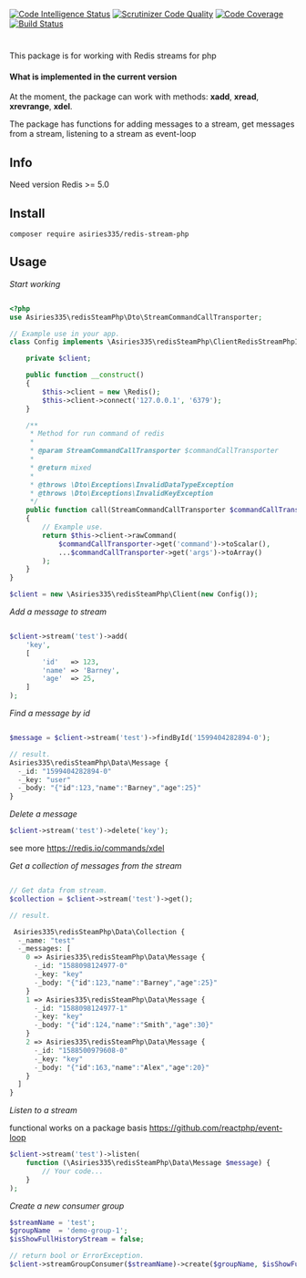 [![Code Intelligence Status](https://scrutinizer-ci.com/g/asiries335/redis-streams-php/badges/code-intelligence.svg?b=master)](https://scrutinizer-ci.com/code-intelligence)
[![Scrutinizer Code Quality](https://scrutinizer-ci.com/g/asiries335/redis-streams-php/badges/quality-score.png?b=master)](https://scrutinizer-ci.com/g/asiries335/redis-streams-php/?branch=master)
[![Code Coverage](https://scrutinizer-ci.com/g/asiries335/redis-streams-php/badges/coverage.png?b=master)](https://scrutinizer-ci.com/g/asiries335/redis-streams-php/?branch=master)
[![Build Status](https://scrutinizer-ci.com/g/asiries335/redis-streams-php/badges/build.png?b=master)](https://scrutinizer-ci.com/g/asiries335/redis-streams-php/build-status/master)

#
This package is for working with Redis streams for php

#### **What is implemented in the current version**

At the moment, the package can work with methods: **xadd**, **xread**, **xrevrange**, **xdel**.

The package has functions for adding messages to a stream,
get messages from a stream, 
listening to a stream as event-loop

## Info

Need version Redis >= 5.0

## Install

`composer require asiries335/redis-stream-php`

## Usage

_Start working_
```php

<?php
use Asiries335\redisSteamPhp\Dto\StreamCommandCallTransporter;

// Example use in your app.
class Config implements \Asiries335\redisSteamPhp\ClientRedisStreamPhpInterface {

    private $client;

    public function __construct()
    {
        $this->client = new \Redis();
        $this->client->connect('127.0.0.1', '6379');
    }

    /**
     * Method for run command of redis
     *
     * @param StreamCommandCallTransporter $commandCallTransporter
     *
     * @return mixed
     *
     * @throws \Dto\Exceptions\InvalidDataTypeException
     * @throws \Dto\Exceptions\InvalidKeyException
     */
    public function call(StreamCommandCallTransporter $commandCallTransporter)
    {
        // Example use.
        return $this->client->rawCommand(
            $commandCallTransporter->get('command')->toScalar(),
            ...$commandCallTransporter->get('args')->toArray()
        );
    }
}

$client = new \Asiries335\redisSteamPhp\Client(new Config());
```

_Add a message to stream_

```php

$client->stream('test')->add(
    'key',
    [
        'id'   => 123,
        'name' => 'Barney',
        'age'  => 25,
    ]
);
```

_Find a message by id_

```php

$message = $client->stream('test')->findById('1599404282894-0');

// result.
Asiries335\redisSteamPhp\Data\Message {
  -_id: "1599404282894-0"
  -_key: "user"
  -_body: "{"id":123,"name":"Barney","age":25}"
}

```

_Delete a message_

```php
$client->stream('test')->delete('key');
```

see more https://redis.io/commands/xdel

_Get a collection of messages from the stream_

```php

// Get data from stream.
$collection = $client->stream('test')->get();

// result.

 Asiries335\redisSteamPhp\Data\Collection {
  -_name: "test"
  -_messages: [
    0 => Asiries335\redisSteamPhp\Data\Message {
      -_id: "1588098124977-0"
      -_key: "key"
      -_body: "{"id":123,"name":"Barney","age":25}"
    }
    1 => Asiries335\redisSteamPhp\Data\Message {
      -_id: "1588098124977-1"
      -_key: "key"
      -_body: "{"id":124,"name":"Smith","age":30}"
    }
    2 => Asiries335\redisSteamPhp\Data\Message {
      -_id: "1588500979608-0"
      -_key: "key"
      -_body: "{"id":163,"name":"Alex","age":20}"
    }
  ]
}

```

_Listen to a stream_

functional works on a package basis https://github.com/reactphp/event-loop

```php
$client->stream('test')->listen(
    function (\Asiries335\redisSteamPhp\Data\Message $message) {
        // Your code...
    }
);
```


_Create a new consumer group_

```php
$streamName = 'test';
$groupName  = 'demo-group-1';
$isShowFullHistoryStream = false;

// return bool or ErrorException.
$client->streamGroupConsumer($streamName)->create($groupName, $isShowFullHistoryStream);
```